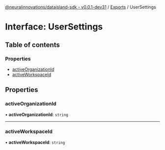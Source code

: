 [@neuralinnovations/dataisland-sdk - v0.0.1-dev31](../../README.md) / [Exports](../modules.md) / UserSettings

# Interface: UserSettings

## Table of contents

### Properties

- [activeOrganizationId](UserSettings.md#activeorganizationid)
- [activeWorkspaceId](UserSettings.md#activeworkspaceid)

## Properties

### activeOrganizationId

• **activeOrganizationId**: `string`

___

### activeWorkspaceId

• **activeWorkspaceId**: `string`
